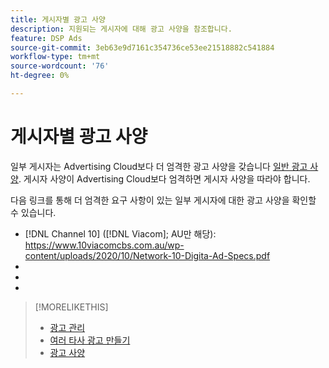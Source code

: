 ```yaml
---
title: 게시자별 광고 사양
description: 지원되는 게시자에 대해 광고 사양을 참조합니다.
feature: DSP Ads
source-git-commit: 3eb63e9d7161c354736ce53ee21518882c541884
workflow-type: tm+mt
source-wordcount: '76'
ht-degree: 0%

---
```


# 게시자별 광고 사양

일부 게시자는 Advertising Cloud보다 더 엄격한 광고 사양을 갖습니다 [일반 광고 사양](/help/dsp/assets/ad-specs.pdf).  게시자 사양이 Advertising Cloud보다 엄격하면 게시자 사양을 따라야 합니다.

다음 링크를 통해 더 엄격한 요구 사항이 있는 일부 게시자에 대한 광고 사양을 확인할 수 있습니다.

* [!DNL Channel 10] ([!DNL Viacom]; AU만 해당): https://www.10viacomcbs.com.au/wp-content/uploads/2020/10/Network-10-Digita-Ad-Specs.pdf
* 
   [!DNL CBS Interactive Advanced Media]: https://cbsinteractive.com/advertising/ad-specs/list/cbs-interactive-advanced-media
* 
   [!DNL Hulu]: https://advertising.hulu.com/ad-products/video-commercial
* 

   [!DNL NBCUniversal]: https://together.nbcuni.com/nbcu-creative-guidelines

>[!MORELIKETHIS]
>
>* [광고 관리](ad-about.md)
>* [여러 타사 광고 만들기](ad-create-multiple.md)
>* [광고 사양](/help/dsp/assets/ad-specs.pdf)

